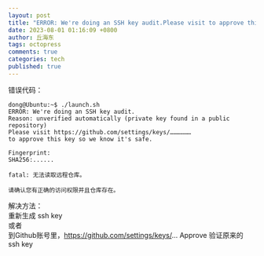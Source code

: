 ```yaml
---
layout: post
title: "ERROR: We're doing an SSH key audit.Please visit to approve this key so we know it's safe."
date: 2023-08-01 01:16:09 +0800
author: 丘海东 
tags: octopress
comments: true
categories: tech
published: true
---
```

错误代码：  

	dong@Ubuntu:~$ ./launch.sh 
	ERROR: We're doing an SSH key audit.
	Reason: unverified automatically (private key found in a public repository)
	Please visit https://github.com/settings/keys/………………
	to approve this key so we know it's safe.
	
	Fingerprint:
	SHA256:......
	
	fatal: 无法读取远程仓库。

	请确认您有正确的访问权限并且仓库存在。

解决方法：  
重新生成 ssh key  
或者  
到Github账号里，https://github.com/settings/keys/...  Approve 验证原来的 ssh key





